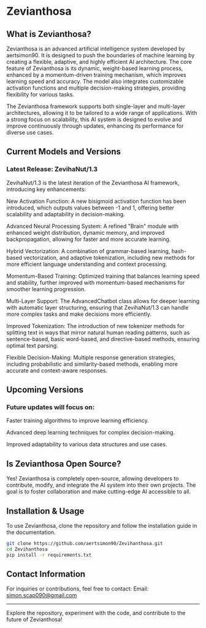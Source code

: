 # Zevianthosa

## What is Zevianthosa?

Zevianthosa is an advanced artificial intelligence system developed by aertsimon90. It is designed to push the boundaries of machine learning by creating a flexible, adaptive, and highly efficient AI architecture. The core feature of Zevianthosa is its dynamic, weight-based learning process, enhanced by a momentum-driven training mechanism, which improves learning speed and accuracy. The model also integrates customizable activation functions and multiple decision-making strategies, providing flexibility for various tasks.

The Zevianthosa framework supports both single-layer and multi-layer architectures, allowing it to be tailored to a wide range of applications. With a strong focus on scalability, this AI system is designed to evolve and improve continuously through updates, enhancing its performance for diverse use cases.

## Current Models and Versions

### Latest Release: ZevihaNut/1.3

ZevihaNut/1.3 is the latest iteration of the Zevianthosa AI framework, introducing key enhancements:

New Activation Function: A new bisigmoid activation function has been introduced, which outputs values between -1 and 1, offering better scalability and adaptability in decision-making.

Advanced Neural Processing System: A refined "Brain" module with enhanced weight distribution, dynamic memory, and improved backpropagation, allowing for faster and more accurate learning.

Hybrid Vectorization: A combination of grammar-based learning, hash-based vectorization, and adaptive tokenization, including new methods for more efficient language understanding and context processing.

Momentum-Based Training: Optimized training that balances learning speed and stability, further improved with momentum-based mechanisms for smoother learning progression.

Multi-Layer Support: The AdvancedChatbot class allows for deeper learning with automatic layer structuring, ensuring that ZevihaNut/1.3 can handle more complex tasks and make decisions more efficiently.

Improved Tokenization: The introduction of new tokenizer methods for splitting text in ways that mirror natural human reading patterns, such as sentence-based, basic word-based, and directive-based methods, ensuring optimal text parsing.

Flexible Decision-Making: Multiple response generation strategies, including probabilistic and similarity-based methods, enabling more accurate and context-aware responses.


## Upcoming Versions

### Future updates will focus on:

Faster training algorithms to improve learning efficiency.

Advanced deep learning techniques for complex decision-making.

Improved adaptability to various data structures and use cases.


## Is Zevianthosa Open Source?

Yes! Zevianthosa is completely open-source, allowing developers to contribute, modify, and integrate the AI system into their own projects. The goal is to foster collaboration and make cutting-edge AI accessible to all.

## Installation & Usage

To use Zevianthosa, clone the repository and follow the installation guide in the documentation.

```bash
git clone https://github.com/aertsimon90/Zevihanthosa.git  
cd Zevihanthosa  
pip install -r requirements.txt
```

## Contact Information

For inquiries or contributions, feel free to contact:
Email: simon.scap090@gmail.com


---

Explore the repository, experiment with the code, and contribute to the future of Zevianthosa!
